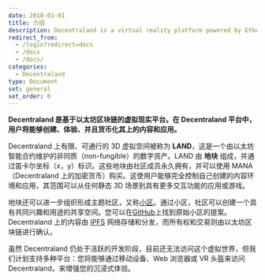 ```yaml
---
date: 2018-01-01
title: 介绍
description: Decentraland is a virtual reality platform powered by Ethereum.
redirect_from:
  - /login?redirect=docs
  - /docs
  - /docs/
categories:
  - Decentraland
type: Document
set: general
set_order: 0
---
```


**Decentraland 是基于以太坊区块链的虚拟现实平台。在 Decentraland 平台中，用户将能够创建、体验、并且货币化其上的内容和应用。**

Decentraland 上有限、可通行的 3D 虚拟空间被称为 **LAND**，这是一个由以太坊智能合约维护的非同质（non-fungible）的数字资产。LAND 由 **地块** 组成，并通过笛卡尔坐标（x，y）标识。这些地块由社区成员永久拥有，并可以使用 MANA（Decentraland 上的加密货币）购买。这使用户能够完全控制自己创建的内容环境和应用，其范围可以从任何静态 3D 场景到具有更多交互功能的应用或游戏。

地块还可以进一步组织形成主题社区，又称[小区](https://wiki.decentraland.org/index.php?title=About_Districts)。通过小区，社区可以创建一个具有共同兴趣和用途的共享空间。您可以在[GitHub](https://github.com/decentraland/districts)上找到原始小区的提案。Decentraland 上的内容由 [IPFS](https://ipfs.io/) 网络存储和分发，而所有权和交易则由以太坊区块链进行确认。

虽然 Decentraland 仍处于活跃的开发阶段，目前还无法访问这个虚拟世界，但我们计划支持多种平台：您将能够通过移动设备、Web 浏览器或 VR 头盔来访问 Decentraland，来增强您的沉浸式体验。
